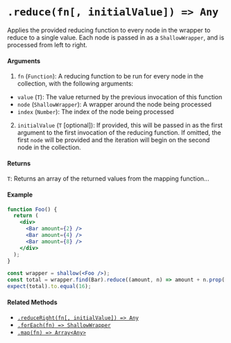 # `.reduce(fn[, initialValue]) => Any`

Applies the provided reducing function to every node in the wrapper to reduce to a single value.
Each node is passed in as a `ShallowWrapper`, and is processed from left to right.


#### Arguments

1. `fn` (`Function`): A reducing function to be run for every node in the collection, with the
following arguments:
  - `value` (`T`): The value returned by the previous invocation of this function
  - `node` (`ShallowWrapper`): A wrapper around the node being processed
  - `index` (`Number`): The index of the node being processed

2. `initialValue` (`T` [optional]): If provided, this will be passed in as the first argument to the first invocation of the reducing function. If omitted, the first `node` will be provided and the iteration will begin on the second node in the collection.


#### Returns

`T`: Returns an array of the returned values from the mapping function...


#### Example

```jsx
function Foo() {
  return (
    <div>
      <Bar amount={2} />
      <Bar amount={4} />
      <Bar amount={8} />
    </div>
  );
}
```

```jsx
const wrapper = shallow(<Foo />);
const total = wrapper.find(Bar).reduce((amount, n) => amount + n.prop('amount'));
expect(total).to.equal(16);
```


#### Related Methods

- [`.reduceRight(fn[, initialValue]) => Any`](reduceRight.md)
- [`.forEach(fn) => ShallowWrapper`](forEach.md)
- [`.map(fn) => Array<Any>`](map.md)
